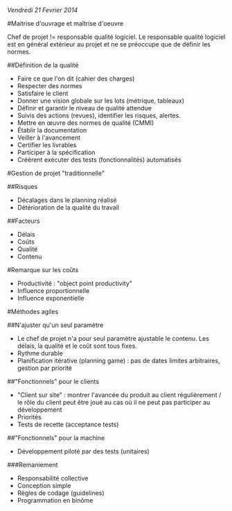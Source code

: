 *Vendredi 21 Fevrier 2014*

#Maitrise d'ouvrage et maîtrise d'oeuvre

Chef de projet != responsable qualité logiciel. Le responsable qualité logiciel est en général extérieur au projet et ne se préoccupe que de définir les normes. 

##Définition de la qualité

* Faire ce que l'on dit (cahier des charges)
* Respecter des normes
* Satisfaire le client
* Donner une vision globale sur les lots (métrique, tableaux)
* Définir et garantir le niveau de qualité attendue 
* Suivis des actions (revues), identifier les risques, alertes.
* Mettre en œuvre des normes de qualité (CMMI)
* Établir la documentation
* Veiller à l'avancement
* Certifier les livrables
* Participer à la spécification
* Créèrent exécuter des tests (fonctionnalités) automatisés

#Gestion de projet "traditionnelle"

##Risques

* Décalages dans le planning réalisé
* Détérioration de la qualité du travail

##Facteurs

* Délais
* Coûts
* Qualité
* Contenu

#Remarque sur les coûts

* Productivité : "object point productivity"
* Influence proportionnelle
* Influence exponentielle

#Méthodes agiles

##N'ajuster qu'un seul paramètre

* Le chef de projet n'a pour seul paramètre ajustable le contenu. Les délais, la qualité et le coût sont tous fixes. 
* Rythme durable
* Planification itérative (planning game) : pas de dates limites arbitraires, gestion par priorité 

##"Fonctionnels" pour le clients

* "Client sur site" : montrer l'avancée du produit au client régulièrement / le rôle du client peut être joué au cas où il ne peut pas participer au développement 
* Priorités
* Tests de recette (acceptance tests)

##"Fonctionnels" pour la machine

* Développement piloté par des tests (unitaires)

###Remaniement

* Responsabilité collective
* Conception simple
* Règles de codage (guidelines)
* Programmation en binôme